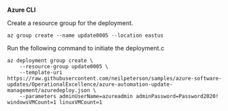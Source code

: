 **Azure CLI**

Create a resource group for the deployment.

```azurecli
az group create --name update0005 --location eastus
```

Run the following command to initiate the deployment.c

```azurecli
az deployment group create \
    --resource-group update0005 \
    --template-uri https://raw.githubusercontent.com/neilpeterson/samples/azure-software-updates/OperationalExcellence/azure-automation-update-management/azuredeploy.json \
    --parameters adminUserName=azureadmin adminPassword=Password2020! windowsVMCount=1 linuxVMCount=1
```